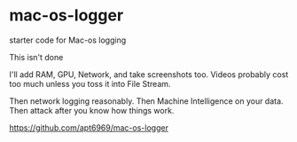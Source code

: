 # mac-os-logger
starter code for Mac-os logging

This isn't done

I'll add RAM, GPU, Network, and take screenshots too. Videos probably cost too much unless you toss it into File Stream.

Then network logging reasonably. Then Machine Intelligence on your data. Then attack after you know how things work.

https://github.com/apt6969/mac-os-logger
